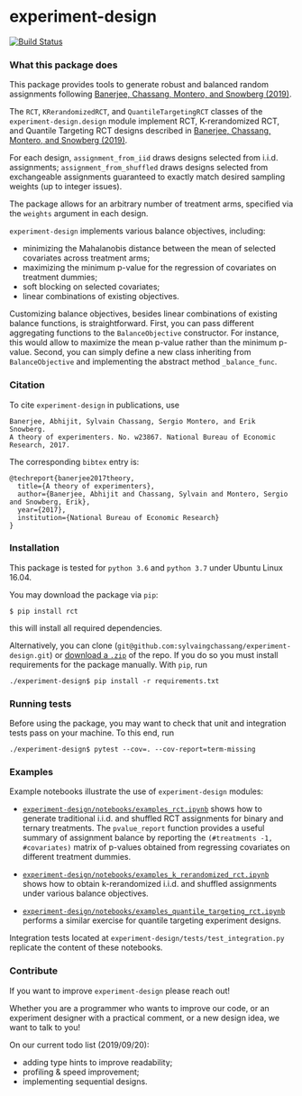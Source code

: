 # experiment-design
[![Build Status](https://travis-ci.com/sylvaingchassang/experiment-design.svg?branch=master)](https://travis-ci.com/sylvaingchassang/experiment-design)

### What this package does

This package provides tools to generate robust and balanced random assignments
following [Banerjee, Chassang, Montero, and Snowberg (2019)](https://www.sylvainchassang.org/assets/papers/adversarial_experimentation.pdf).

The `RCT`, `KRerandomizedRCT`, and `QuantileTargetingRCT` classes of
 the `experiment-design.design` module implement RCT, K-rerandomized
 RCT, and Quantile Targeting RCT designs described in [Banerjee, Chassang, Montero, and Snowberg (2019)](https://www.sylvainchassang.org/assets/papers/adversarial_experimentation.pdf).
  
For each design, `assignment_from_iid` draws designs selected from i.i.d. assignments;
  `assignment_from_shuffled` draws designs selected from exchangeable
  assignments guaranteed to exactly match desired sampling weights (up to
  integer issues).

The package allows for an arbitrary number of treatment arms, specified via
the `weights` argument in each design.

`experiment-design` implements various balance objectives, including:   
 - minimizing the Mahalanobis distance between the mean of selected
    covariates  across treatment arms;   
 - maximizing the minimum p-value for the regression of covariates on
     treatment dummies;   
 - soft blocking on selected covariates;   
 - linear combinations of existing objectives.

Customizing balance objectives, besides linear combinations of existing balance functions, is straightforward. First, you can pass different 
aggregating functions to the `BalanceObjective` constructor. For instance, this would allow to maximize the mean p-value rather than the minimum p-value. Second, you can simply define a new class inheriting from `BalanceObjective`  and implementing the abstract method `_balance_func`.


### Citation

To cite `experiment-design` in publications, use    
```
Banerjee, Abhijit, Sylvain Chassang, Sergio Montero, and Erik Snowberg.   
A theory of experimenters. No. w23867. National Bureau of Economic Research, 2017.
```
The corresponding `bibtex` entry is:   
```
@techreport{banerjee2017theory,   
  title={A theory of experimenters},   
  author={Banerjee, Abhijit and Chassang, Sylvain and Montero, Sergio and Snowberg, Erik},   
  year={2017},   
  institution={National Bureau of Economic Research}   
}
```

### Installation

This package is tested for `python 3.6` and `python 3.7` under Ubuntu
Linux 16.04.

You may download the package via `pip`:

`$ pip install rct`

this will install all required dependencies.

Alternatively, you can clone (`git@github.com:sylvaingchassang/experiment-design.git`) or [download a `.zip`](https://github.com/sylvaingchassang/experiment-design/archive/master.zip) of the repo. If you
do so you must install requirements for the package manually. With `pip`, run   

`./experiment-design$ pip install -r requirements.txt`

### Running tests

Before using the package, you may want to check that unit and
integration tests pass on your machine. To this end, run

`./experiment-design$ pytest --cov=. --cov-report=term-missing`

### Examples

Example notebooks illustrate the use of `experiment-design` modules:
 - [`experiment-design/notebooks/examples_rct.ipynb`](https://github.com/sylvaingchassang/experiment-design/blob/master/notebooks/examples_rct.ipynb) shows how to generate
 traditional i.i.d. and shuffled RCT assignments for binary and ternary
 treatments. The `pvalue_report` function provides a useful summary of
 assignment balance by reporting the `(#treatments -1, #covariates)`
 matrix of p-values obtained from regressing covariates on different
 treatment dummies.

 - [`experiment-design/notebooks/examples_k_rerandomized_rct.ipynb`](https://github.com/sylvaingchassang/experiment-design/blob/master/notebooks/examples_k_rerandomized_rct.ipynb) shows how to
 obtain k-rerandomized i.i.d. and shuffled assignments under various balance
  objectives.

  - [`experiment-design/notebooks/examples_quantile_targeting_rct.ipynb`](https://github.com/sylvaingchassang/experiment-design/blob/master/notebooks/examples_quantile_targeting_rct.ipynb) performs a
   similar exercise for quantile targeting experiment designs.

Integration tests located at `experiment-design/tests/test_integration.py` replicate
the content of these notebooks.

### Contribute

If you want to improve `experiment-design` please reach out! 

Whether you are a programmer who wants to improve our code, or an experiment designer with a
practical comment, or a new design idea, we want to talk to you!

On our current todo list (2019/09/20):   
 - adding type hints to improve readability;   
 - profiling & speed improvement;   
 - implementing sequential designs.   
